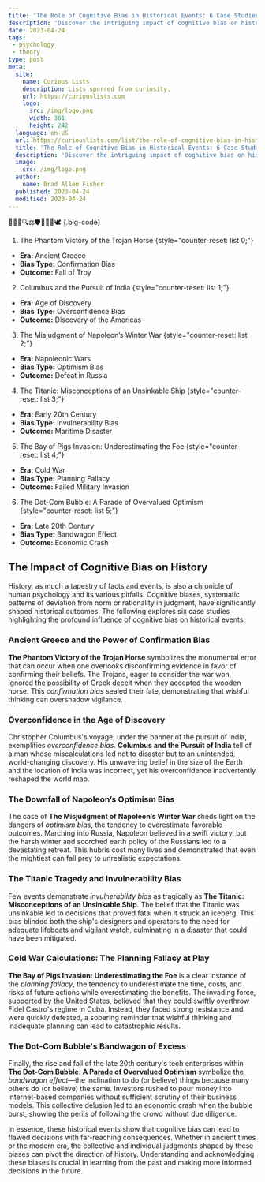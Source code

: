 ```yaml
---
title: 'The Role of Cognitive Bias in Historical Events: 6 Case Studies'
description: 'Discover the intriguing impact of cognitive bias on historical events through 6 captivating case studies that challenge our understanding of the past.'
date: 2023-04-24
tags:
 - psychology
 - theory
type: post
meta:
  site:
    name: Curious Lists
    description: Lists spurred from curiosity.
    url: https://curiouslists.com
    logo:
      src: /img/logo.png
      width: 301
      height: 242
  language: en-US
  url: https://curiouslists.com/list/the-role-of-cognitive-bias-in-historical-events-6-case-studies
  title: 'The Role of Cognitive Bias in Historical Events: 6 Case Studies'
  description: 'Discover the intriguing impact of cognitive bias on historical events through 6 captivating case studies that challenge our understanding of the past.'
  image:
    src: /img/logo.png
  author:
    name: Brad Allen Fisher
  published: 2023-04-24
  modified: 2023-04-24
---
```



🧠📜🤔🔍⚖️🛡️👑🚢🏰🕊️ {.big-code}

1. The Phantom Victory of the Trojan Horse {style="counter-reset: list 0;"}
  - **Era:** Ancient Greece
  - **Bias Type:** Confirmation Bias
  - **Outcome:** Fall of Troy

2. Columbus and the Pursuit of India {style="counter-reset: list 1;"}
  - **Era:** Age of Discovery
  - **Bias Type:** Overconfidence Bias
  - **Outcome:** Discovery of the Americas

3. The Misjudgment of Napoleon’s Winter War {style="counter-reset: list 2;"}
  - **Era:** Napoleonic Wars
  - **Bias Type:** Optimism Bias
  - **Outcome:** Defeat in Russia

4. The Titanic: Misconceptions of an Unsinkable Ship {style="counter-reset: list 3;"}
  - **Era:** Early 20th Century
  - **Bias Type:** Invulnerability Bias
  - **Outcome:** Maritime Disaster

5. The Bay of Pigs Invasion: Underestimating the Foe {style="counter-reset: list 4;"}
  - **Era:** Cold War
  - **Bias Type:** Planning Fallacy
  - **Outcome:** Failed Military Invasion

6. The Dot-Com Bubble: A Parade of Overvalued Optimism {style="counter-reset: list 5;"}
  - **Era:** Late 20th Century
  - **Bias Type:** Bandwagon Effect
  - **Outcome:** Economic Crash

## The Impact of Cognitive Bias on History

History, as much a tapestry of facts and events, is also a chronicle of human psychology and its various pitfalls. Cognitive biases, systematic patterns of deviation from norm or rationality in judgment, have significantly shaped historical outcomes. The following explores six case studies highlighting the profound influence of cognitive bias on historical events.

### Ancient Greece and the Power of Confirmation Bias

**The Phantom Victory of the Trojan Horse** symbolizes the monumental error that can occur when one overlooks disconfirming evidence in favor of confirming their beliefs. The Trojans, eager to consider the war won, ignored the possibility of Greek deceit when they accepted the wooden horse. This *confirmation bias* sealed their fate, demonstrating that wishful thinking can overshadow vigilance.

### Overconfidence in the Age of Discovery

Christopher Columbus's voyage, under the banner of the pursuit of India, exemplifies *overconfidence bias*. **Columbus and the Pursuit of India** tell of a man whose miscalculations led not to disaster but to an unintended, world-changing discovery. His unwavering belief in the size of the Earth and the location of India was incorrect, yet his overconfidence inadvertently reshaped the world map.

### The Downfall of Napoleon’s Optimism Bias

The case of **The Misjudgment of Napoleon’s Winter War** sheds light on the dangers of *optimism bias*, the tendency to overestimate favorable outcomes. Marching into Russia, Napoleon believed in a swift victory, but the harsh winter and scorched earth policy of the Russians led to a devastating retreat. This hubris cost many lives and demonstrated that even the mightiest can fall prey to unrealistic expectations.

### The Titanic Tragedy and Invulnerability Bias

Few events demonstrate *invulnerability bias* as tragically as **The Titanic: Misconceptions of an Unsinkable Ship**. The belief that the Titanic was unsinkable led to decisions that proved fatal when it struck an iceberg. This bias blinded both the ship's designers and operators to the need for adequate lifeboats and vigilant watch, culminating in a disaster that could have been mitigated.

### Cold War Calculations: The Planning Fallacy at Play

**The Bay of Pigs Invasion: Underestimating the Foe** is a clear instance of the *planning fallacy*, the tendency to underestimate the time, costs, and risks of future actions while overestimating the benefits. The invading force, supported by the United States, believed that they could swiftly overthrow Fidel Castro's regime in Cuba. Instead, they faced strong resistance and were quickly defeated, a sobering reminder that wishful thinking and inadequate planning can lead to catastrophic results.

### The Dot-Com Bubble's Bandwagon of Excess

Finally, the rise and fall of the late 20th century's tech enterprises within **The Dot-Com Bubble: A Parade of Overvalued Optimism** symbolize the *bandwagon effect*—the inclination to do (or believe) things because many others do (or believe) the same. Investors rushed to pour money into internet-based companies without sufficient scrutiny of their business models. This collective delusion led to an economic crash when the bubble burst, showing the perils of following the crowd without due diligence.

In essence, these historical events show that cognitive bias can lead to flawed decisions with far-reaching consequences. Whether in ancient times or the modern era, the collective and individual judgments shaped by these biases can pivot the direction of history. Understanding and acknowledging these biases is crucial in learning from the past and making more informed decisions in the future.